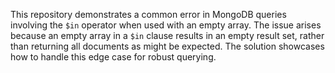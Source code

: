 This repository demonstrates a common error in MongoDB queries involving the `$in` operator when used with an empty array.  The issue arises because an empty array in a `$in` clause results in an empty result set, rather than returning all documents as might be expected. The solution showcases how to handle this edge case for robust querying.